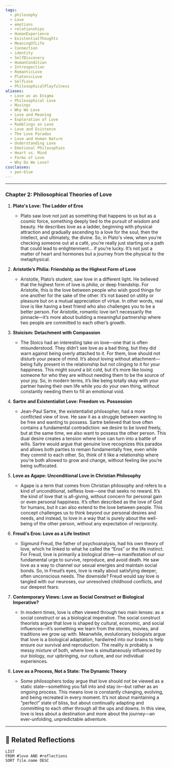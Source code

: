 ```yaml
---
tags:
  - philosophy
  - Love
  - emotions
  - relationships
  - HumanExperience
  - ExistentialThoughts
  - MeaningOfLife
  - Connection
  - identity
  - SelfDiscovery
  - HumanCondition
  - Introspection
  - RomanticLove
  - PlatonicLove
  - SelfLove
  - PhilosophicalPlayfulness
aliases:
  - Love as an Enigma
  - Philosophical Love
  - Musings
  - Why We Love
  - Love and Meaning
  - Exploration of Love
  - Ramblings on Love
  - Love and Existence
  - The Love Paradox
  - Love and Human Nature
  - Understanding Love
  - Emotional Philosophies
  - Heart vs. Mind
  - Forms of Love
  - Why Do We Love?
cssclasses:
  - pen-blue
---
```


---

### Chapter 2: **Philosophical Theories of Love**

1. **Plato's Love: The Ladder of Eros**
    - Plato saw love not just as something that happens to us but as a cosmic force, something deeply tied to the pursuit of wisdom and beauty. He describes love as a ladder, beginning with physical attraction and gradually ascending to a love for the soul, then the intellect, and ultimately, the divine. So, in Plato's view, when you’re checking someone out at a café, you’re really just starting on a path that could lead to enlightenment… if you’re lucky. It’s not just a matter of heart and hormones but a journey from the physical to the metaphysical.

2. **Aristotle’s Philia: Friendship as the Highest Form of Love**
    - Aristotle, Plato’s student, saw love in a different light. He believed that the highest form of love is *philia*, or deep friendship. For Aristotle, this is the love between people who wish good things for one another for the sake of the other. It’s not based on utility or pleasure but on a mutual appreciation of virtue. In other words, real love is like having a best friend who also challenges you to be a better person. For Aristotle, romantic love isn’t necessarily the pinnacle—it’s more about building a meaningful partnership where two people are committed to each other’s growth.

3. **Stoicism: Detachment with Compassion**
    - The Stoics had an interesting take on love—one that is often misunderstood. They didn’t see love as a bad thing, but they did warn against being overly attached to it. For them, love should not disturb your peace of mind. It’s about loving without attachment—being fully present in the relationship but not clinging to it for your happiness. This might sound a bit cold, but it’s more like loving someone for who they are without needing them to be the source of your joy. So, in modern terms, it’s like being totally okay with your partner having their own life while you do your own thing, without constantly needing them to fill an emotional void.

4. **Sartre and Existentialist Love: Freedom vs. Possession**
    - Jean-Paul Sartre, the existentialist philosopher, had a more conflicted view of love. He saw it as a struggle between wanting to be free and wanting to possess. Sartre believed that love often contains a fundamental contradiction: we desire to be loved freely, but at the same time, we also want to possess the other person. This dual desire creates a tension where love can turn into a battle of wills. Sartre would argue that genuine love recognizes this paradox and allows both parties to remain fundamentally free, even while they commit to each other. So, think of it like a relationship where you’re both allowed to grow and change, without feeling like you’re being suffocated.

5. **Love as Agape: Unconditional Love in Christian Philosophy**
    - Agape is a term that comes from Christian philosophy and refers to a kind of unconditional, selfless love—one that seeks no reward. It’s the kind of love that is all-giving, without concern for personal gain or even personal happiness. It’s often described as the love of God for humans, but it can also extend to the love between people. This concept challenges us to think beyond our personal desires and needs, and instead, to love in a way that is purely about the well-being of the other person, without any expectation of reciprocity.

6. **Freud's Eros: Love as a Life Instinct**
    - Sigmund Freud, the father of psychoanalysis, had his own theory of love, which he linked to what he called the “Eros” or the life instinct. For Freud, love is primarily a biological drive—a manifestation of our fundamental urge to survive, reproduce, and avoid death. He saw love as a way to channel our sexual energies and maintain social bonds. So, in Freud’s eyes, love is really about satisfying deeper, often unconscious needs. The downside? Freud would say love is tangled with our neuroses, our unresolved childhood conflicts, and our deepest fears.

7. **Contemporary Views: Love as Social Construct or Biological Imperative?**
    - In modern times, love is often viewed through two main lenses: as a social construct or as a biological imperative. The social construct theorists argue that love is shaped by cultural, economic, and social influences—it’s something we learn from the stories, movies, and traditions we grow up with. Meanwhile, evolutionary biologists argue that love is a biological adaptation, hardwired into our brains to help ensure our survival and reproduction. The reality is probably a messy mixture of both, where love is simultaneously influenced by our biology, our upbringing, our culture, and our individual experiences.

8. **Love as a Process, Not a State: The Dynamic Theory**
    - Some philosophers today argue that love should not be viewed as a static state—something you fall into and stay in—but rather as an ongoing process. This means love is constantly changing, evolving, and being recreated in every moment. It’s not about maintaining a “perfect” state of bliss, but about continually adapting and committing to each other through all the ups and downs. In this view, love is less about a destination and more about the journey—an ever-unfolding, unpredictable adventure.

---

## 🔗 Related Reflections

```dataview
LIST
FROM #love AND #reflections
SORT file.name DESC
```